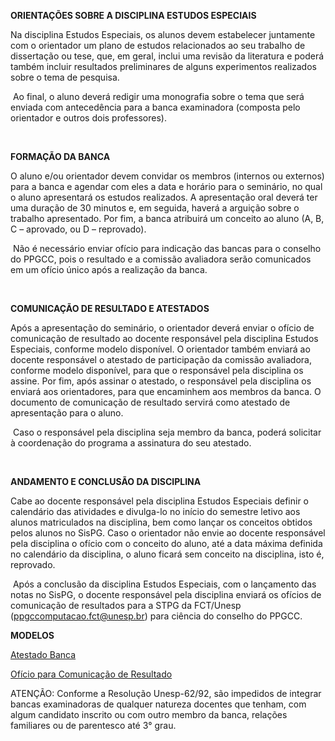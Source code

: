 **ORIENTAÇÕES SOBRE A DISCIPLINA ESTUDOS ESPECIAIS**

Na disciplina Estudos Especiais, os alunos devem estabelecer juntamente com o orientador um plano de estudos relacionados ao seu trabalho de dissertação ou tese, que, em geral, inclui uma revisão da literatura e poderá também incluir resultados preliminares de alguns experimentos realizados sobre o tema de pesquisa.

 Ao final, o aluno deverá redigir uma monografia sobre o tema que será enviada com antecedência para a banca examinadora (composta pelo orientador e outros dois professores).

  

**FORMAÇÃO DA BANCA**

O aluno e/ou orientador devem convidar os membros (internos ou externos) para a banca e agendar com eles a data e horário para o seminário, no qual o aluno apresentará os estudos realizados. A apresentação oral deverá ter uma duração de 30 minutos e, em seguida, haverá a arguição sobre o trabalho apresentado. Por fim, a banca atribuirá um conceito ao aluno (A, B, C – aprovado, ou D – reprovado).

 Não é necessário enviar ofício para indicação das bancas para o conselho do PPGCC, pois o resultado e a comissão avaliadora serão comunicados em um ofício único após a realização da banca.

  

**COMUNICAÇÃO DE RESULTADO E ATESTADOS**

Após a apresentação do seminário, o orientador deverá enviar o ofício de comunicação de resultado ao docente responsável pela disciplina Estudos Especiais, conforme modelo disponível. O orientador também enviará ao docente responsável o atestado de participação da comissão avaliadora, conforme modelo disponível, para que o responsável pela disciplina os assine. Por fim, após assinar o atestado, o responsável pela disciplina os enviará aos orientadores, para que encaminhem aos membros da banca. O documento de comunicação de resultado servirá como atestado de apresentação para o aluno.

 Caso o responsável pela disciplina seja membro da banca, poderá solicitar à coordenação do programa a assinatura do seu atestado.

  

**ANDAMENTO E CONCLUSÃO DA DISCIPLINA**

Cabe ao docente responsável pela disciplina Estudos Especiais definir o calendário das atividades e divulga\-lo no início do semestre letivo aos alunos matriculados na disciplina, bem como lançar os conceitos obtidos pelos alunos no SisPG. Caso o orientador não envie ao docente responsável pela disciplina o ofício com o conceito do aluno, até a data máxima definida no calendário da disciplina, o aluno ficará sem conceito na disciplina, isto é, reprovado.

 Após a conclusão da disciplina Estudos Especiais, com o lançamento das notas no SisPG, o docente responsável pela disciplina enviará os ofícios de comunicação de resultados para a STPG da FCT/Unesp ([ppgccomputacao.fct@unesp.br](mailto:ppgccomputacao.fct@unesp.br)) para ciência do conselho do PPGCC.

  


**MODELOS**

[Atestado Banca](https://www.ibilce.unesp.br/Home/Pos-Graduacao475/CienciadaComputacao/ppgcc-estudosespeciais-atestado-banca.docx "ppgcc-estudosespeciais-atestado-banca.docx")

[Ofício para Comunicação de Resultado](https://www.ibilce.unesp.br/Home/Pos-Graduacao475/CienciadaComputacao/ppgcc-oficio-comunicacaoresultado-estudosespeciais.docx "ppgcc-oficio-comunicacaoresultado-estudosespeciais.docx")

ATENÇÃO: Conforme a Resolução Unesp\-62/92, são impedidos de integrar bancas examinadoras de qualquer natureza docentes que tenham, com algum candidato inscrito ou com outro membro da banca, relações familiares ou de parentesco até 3° grau.

